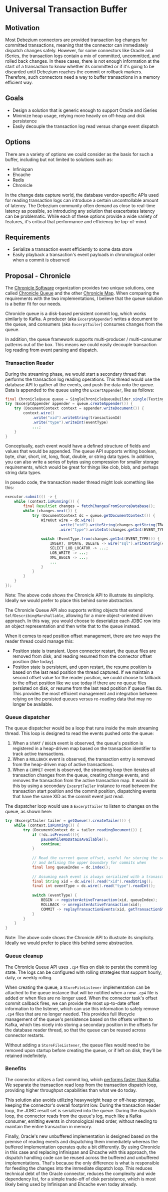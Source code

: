 # Universal Transaction Buffer

## Motivation

Most Debezium connectors are provided transaction log changes for committed transactions, meaning that the connector can immediately dispatch changes safely.
However, for some connectors like Oracle and iSeries, the transaction logs contain a mix of committed, uncommitted, and rolled back changes.
In these cases, there is not enough information at the start of a transaction to know whether its committed or if it's going to be discarded until Debezium reaches the commit or rollback markers.
Therefore, such connectors need a way to buffer transactions in a memory efficient way.

## Goals

* Design a solution that is generic enough to support Oracle and iSeries 
* Minimize heap usage, relying more heavily on off-heap and disk persistence
* Easily decouple the transaction log read versus change event dispatch

## Options

There are a variety of options we could consider as the basis for such a buffer, including but not limited to solutions such as:

* Infinispan
* Ehcache
* Redis
* Chronicle

In the change data capture world, the database vendor-specific APIs used for reading transaction logs can introduce a certain uncontrollable amount of latency.
The Debezium community often demand as close to real-time latency as possible, so introducing any solution that exacerbates latency can be problematic.
While each of these options provide a wide variety of features, it's critical that performance and efficiency be top-of-mind.

## Requirements

* Serialize a transaction event efficiently to some data store
* Easily playback a transaction's event payloads in chronological order when a commit is observed

## Proposal - Chronicle

The [Chronicle Software](https://github.com/OpenHFT) organization provides two unique solutions, one called [Chronicle Queue](https://github.com/OpenHFT/Chronicle-Queue) and the other [Chronicle Map](https://github.com/OpenHFT/Chronicle-Map).
When comparing the requirements with the two implementations, I believe that the queue solution is a better fit for our needs.

Chronicle queue is a disk-based persistent commit log, which works similarly to Kafka.
A producer (aka `ExcerptAppender`) writes a document to the queue, and consumers (aka `ExcerptTailer`) consumes changes from the queue.

In addition, the queue framework supports multi-producer / multi-consumer patterns out of the box.
This means we could easily decouple transaction log reading from event parsing and dispatch.

### Transaction Reader

During the streaming phase, we would start a secondary thread that performs the transaction log reading operations.
This thread would use the database API to gather all the events, and push the data onto the queue.
Data is appended to the queue using the `ExcertAppender`, like as follows:

```java
final ChronicleQueue queue = SingleChronicleQueueBuilder.single(Testing.Files.datadir()).build();
try (ExcerptAppender appender = queue.createAppender()) {
    try (DocumentContext context = appender.writeDocument()) {
        context.wire()
            .write("xid").writeString(transactionId)
            .write("type").writeInt(eventType)
            ...;
    }
} 
```

Conceptually, each event would have a defined structure of fields and values that would be appended.
The queue API supports writing boolean, byte, char, short, int, long, float, double, or string data types.
In addition, you can also write a series of bytes using compression for smaller storage requirements, which would be great for things like clob, blob, and perhaps string data types.

In pseudo code, the transaction reader thread might look something like this:

```java
executor.submit(() -> {
    while (context.isRunning()) {
        final ResultSet changes = fetchChangesFromSourceDatabase();
        while (changes.next()) {
            try (DocumentContext dc = queue.getDocumentContext()) {
                WireOut wire = dc.wire()
                        .write("xid").writeString(changes.getString(TRANSACTION_ID))
                        .wire("type").writeInt(changes.getInt(EVENT_TYPE));
                
                switch (EventType.from(changes.getInt(EVENT_TYPE))) {
                    INSERT, UPDATE, DELETE -> wire("sql").writeString(changes.getString(REDO_SQL));
                    SELECT_LOB_LOCATOR -> ...;
                    LOB_WRITE -> ...;
                    XML_BEGIN -> ...;
                    ...
                }   
            }
        }
    }
});
```

Note: The above code shows the Chronicle API to illustrate its simplicity. Ideally we would prefer to place this behind some abstraction.

The Chronicle Queue API also supports writing objects that extend `SelfDescribingMarshallable`, allowing for a more object-oriented driven approach.
In this way, you would choose to deserialize each JDBC row into an object representation and then write that to the queue instead.

When it comes to read position offset management, there are two ways the reader thread could manage this:

* Position state is transient. Upon connector restart, the queue files are removed from disk, and reading resumed from the connector offset position (like today).
* Position state is persistent, and upon restart, the resume position is based on the last read position the thread captured. If we maintain a second offset value for the reader position, we could choose to fallback to the offset position like we use today if there are no queue files persisted on disk, or resume from the last read position if queue files do. This provides the most efficient management and integration between relying on the persisted queues versus re-reading data that may no longer be available.

### Queue dispatcher

The queue dispatcher would be a loop that runs inside the main streaming thread.
This loop is designed to read the events pushed onto the queue:

1. When a `START` / `BEGIN` event is observed, the queue's position is registered in a heap-driven map based on the transaction identifier to track active transactions.
2. When a `ROLLBACK` event is observed, the transaction entry is removed from the heap-driven map of active transactions.
3. When a `COMMIT` event is observed, the streaming loop then iterates all transaction changes from the queue, creating change events, and removes the transaction from the active transaction map. It would do this by using a secondary `ExcerptTailer` instance to read between the transaction start position and the commit position, dispatching events that have the same XID as the commit event just read.

The dispatcher loop would use a `ExcerptTailer` to listen to changes on the queue, as shown here:

```java
try (ExcerptTailer tailer = getQueue().createTailer()) {
    while (context.isRunning()) {
        try (DocumentContext dc = tailer.readingDocument()) {
            if (!dc.isPresent()){
                pauseWhileNoDataIsAvailable();
                continue;
            }
            
            // Read the current queue offset, useful for storing the start offset for transactions
            // and defining the upper boundary for commits when 
            final long queueIndex = dc.index();
            
            // Assuming each event is always serialized with a tranasction id / event type tuple
            final String xid = dc.wire().read("xid").readString();
            final int eventType = dc.wire().read("type").readInt();
        
            switch (eventType) {
                BEGIN -> registerActiveTransaction(xid, queueIndex);
                ROLLBACK -> unregisterActiveTransaction(xid);
                COMMIT -> replayTransactionEvents(xid, getTransactionStartIndex(xid), queueIndex);
            }
        }
    }    
}
```

Note: The above code shows the Chronicle API to illustrate its simplicity. Ideally we would prefer to place this behind some abstraction.

### Queue cleanup

The Chronicle Queue API uses `.cp4` files on disk to persist the commit log state.
The logs can be configured with rolling strategies that support hourly, daily, or weekly rolling.

When creating the queue, a `StoreFileListener` implementation can be attached to the queue instance that will be notified when a new `.cp4` file is added or when files are no longer used.
When the connector task's offset commit callback fires, we can provide the most up-to-date offset information to the listener, which can use this information to safely remove `.cp4` files that are no longer needed.
This provides full lifecycle management of the queue's persistence based on the offsets written to Kafka, which ties nicely into storing a secondary position in the offsets for the database reader thread, so that the queue can be reused across connector restarts.

Without adding a `StoreFileListener`, the queue files would need to be removed upon startup before creating the queue, or if left on disk, they'll be retained indefinitely.

### Benefits

The connector utilizes a fast commit log, which [performs faster than Kafka](https://github.com/OpenHFT/Chronicle-Queue#chronicle-queue-vs-kafka).
We separate the transaction read loop from the transaction dispatch loop, providing higher throughput capabilities than what we do today.

This solution also avoids utilizing heavyweight heap or off-heap storage, keeping the connector's overall footprint low.
During the transaction reader loop, the JDBC result set is serialized into the queue.
During the dispatch loop, the connector reads from the queue's log, much like a Kafka consumer, emitting events in chronological read order, without needing to maintain the entire transaction in memory.

Finally, Oracle's new unbuffered implementation is designed based on the premise of reading events and dispatching them immediately whereas the buffered implementation operates quite a bit differently.
By using Chronicle in this case and replacing Infinispan and Ehcache with this approach, the dispatch handling code can be reused across the buffered and unbuffered implementations.
That's because the only difference is what is responsible for feeding the changes into the immediate dispatch loop.
This reduces technical debt of the Oracle connector, reduces the complexity and wide dependency list, for a simple trade-off of disk persistence, which is most likely being used by Infinispan and Ehcache even today already.
